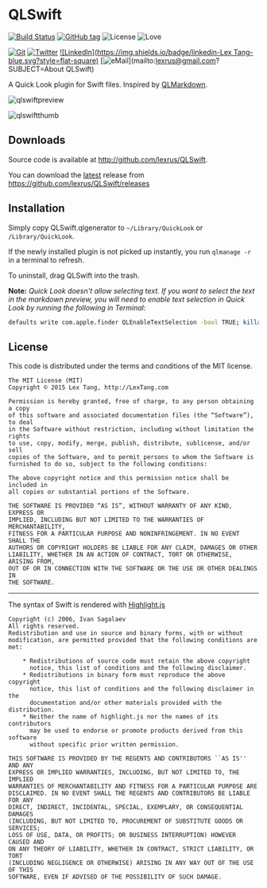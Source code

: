 # QLSwift

[![Build Status](https://img.shields.io/travis/lexrus/QLSwift/master.svg?style=flat-square)](https://travis-ci.org/lexrus/QLSwift)
[![GitHub tag](https://img.shields.io/github/tag/lexrus/QLSwift.svg?style=flat-square)](https://github.com/lexrus/QLSwift)
![License](https://img.shields.io/github/license/lexrus/QLSwift.svg?style=flat-square)
![Love](https://img.shields.io/badge/build%20with-%3C3-ff69b4.svg?style=flat-square)

[![Git](https://img.shields.io/badge/GitHub-lexrus-blue.svg?style=flat-square)](https://github.com/lexrus)
[![Twitter](https://img.shields.io/badge/twitter-@lexrus-blue.svg?style=flat-square)](http://twitter.com/lexrus)
[![LinkedIn](https://img.shields.io/badge/linkedin-Lex Tang-blue.svg?style=flat-square)](https://cn.linkedin.com/in/lexrus/en)
[![eMail](https://img.shields.io/badge/email-lexrus@gmail.com-blue.svg?style=flat-square)](mailto:lexrus@gmail.com?SUBJECT=About QLSwift)

A Quick Look plugin for Swift files. Inspired by [QLMarkdown](https://github.com/toland/qlmarkdown).

![qlswiftpreview](https://cloud.githubusercontent.com/assets/219689/7562489/631c18fa-f807-11e4-8a86-32d30b285c5b.jpg)

![qlswiftthumb](https://cloud.githubusercontent.com/assets/219689/7562490/6730637e-f807-11e4-9498-c36437c6e3d9.jpg)

## Downloads

Source code is available at <http://github.com/lexrus/QLSwift>.

You can download the [latest](https://github.com/lexrus/QLSwift/releases/tag/0.0.1) release from 
<https://github.com/lexrus/QLSwift/releases>

## Installation

Simply copy QLSwift.qlgenerator to `~/Library/QuickLook` or `/Library/QuickLook`.

If the newly installed plugin is not picked up instantly, you run `qlmanage -r` in a terminal to refresh.

To uninstall, drag QLSwift into the trash.

**Note:** *Quick Look doesn't allow selecting text. If you want to select the text in the markdown preview, you will 
need to enable text selection in Quick Look by running the following in Terminal:*

````bash
defaults write com.apple.finder QLEnableTextSelection -bool TRUE; killall Finder
````

## License

This code is distributed under the terms and conditions of the MIT license.

```
The MIT License (MIT)
Copyright © 2015 Lex Tang, http://LexTang.com

Permission is hereby granted, free of charge, to any person obtaining a copy
of this software and associated documentation files (the “Software”), to deal
in the Software without restriction, including without limitation the rights
to use, copy, modify, merge, publish, distribute, sublicense, and/or sell
copies of the Software, and to permit persons to whom the Software is
furnished to do so, subject to the following conditions:

The above copyright notice and this permission notice shall be included in
all copies or substantial portions of the Software.

THE SOFTWARE IS PROVIDED “AS IS”, WITHOUT WARRANTY OF ANY KIND, EXPRESS OR
IMPLIED, INCLUDING BUT NOT LIMITED TO THE WARRANTIES OF MERCHANTABILITY,
FITNESS FOR A PARTICULAR PURPOSE AND NONINFRINGEMENT. IN NO EVENT SHALL THE
AUTHORS OR COPYRIGHT HOLDERS BE LIABLE FOR ANY CLAIM, DAMAGES OR OTHER
LIABILITY, WHETHER IN AN ACTION OF CONTRACT, TORT OR OTHERWISE, ARISING FROM,
OUT OF OR IN CONNECTION WITH THE SOFTWARE OR THE USE OR OTHER DEALINGS IN
THE SOFTWARE.

```

---

The syntax of Swift is rendered with [Highlight.js](https://github.com/isagalaev/highlight.js)

```
Copyright (c) 2006, Ivan Sagalaev
All rights reserved.
Redistribution and use in source and binary forms, with or without
modification, are permitted provided that the following conditions are met:

    * Redistributions of source code must retain the above copyright
      notice, this list of conditions and the following disclaimer.
    * Redistributions in binary form must reproduce the above copyright
      notice, this list of conditions and the following disclaimer in the
      documentation and/or other materials provided with the distribution.
    * Neither the name of highlight.js nor the names of its contributors 
      may be used to endorse or promote products derived from this software 
      without specific prior written permission.

THIS SOFTWARE IS PROVIDED BY THE REGENTS AND CONTRIBUTORS ``AS IS'' AND ANY
EXPRESS OR IMPLIED WARRANTIES, INCLUDING, BUT NOT LIMITED TO, THE IMPLIED
WARRANTIES OF MERCHANTABILITY AND FITNESS FOR A PARTICULAR PURPOSE ARE
DISCLAIMED. IN NO EVENT SHALL THE REGENTS AND CONTRIBUTORS BE LIABLE FOR ANY
DIRECT, INDIRECT, INCIDENTAL, SPECIAL, EXEMPLARY, OR CONSEQUENTIAL DAMAGES
(INCLUDING, BUT NOT LIMITED TO, PROCUREMENT OF SUBSTITUTE GOODS OR SERVICES;
LOSS OF USE, DATA, OR PROFITS; OR BUSINESS INTERRUPTION) HOWEVER CAUSED AND
ON ANY THEORY OF LIABILITY, WHETHER IN CONTRACT, STRICT LIABILITY, OR TORT
(INCLUDING NEGLIGENCE OR OTHERWISE) ARISING IN ANY WAY OUT OF THE USE OF THIS
SOFTWARE, EVEN IF ADVISED OF THE POSSIBILITY OF SUCH DAMAGE.
```
